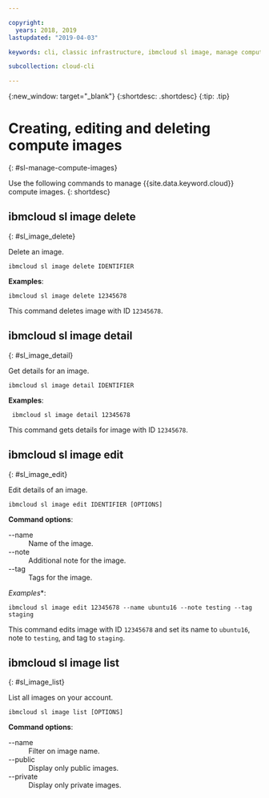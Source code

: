 ```yaml
---

copyright:
  years: 2018, 2019
lastupdated: "2019-04-03"

keywords: cli, classic infrastructure, ibmcloud sl image, manage compute images, create compute image cli, compute image cli

subcollection: cloud-cli

---
```


{:new_window: target="_blank"}
{:shortdesc: .shortdesc}
{:tip: .tip}

# Creating, editing and deleting compute images
{: #sl-manage-compute-images}

Use the following commands to manage {{site.data.keyword.cloud}} compute images.
{: shortdesc}

## ibmcloud sl image delete
{: #sl_image_delete}

Delete an image.
```
ibmcloud sl image delete IDENTIFIER
```

**Examples**:
```
ibmcloud sl image delete 12345678
```

This command deletes image with ID `12345678`.

## ibmcloud sl image detail
{: #sl_image_detail}

Get details for an image.
```
ibmcloud sl image detail IDENTIFIER
```

**Examples**:
```
 ibmcloud sl image detail 12345678
```

This command gets details for image with ID `12345678`.

## ibmcloud sl image edit
{: #sl_image_edit}

Edit details of an image.
```
ibmcloud sl image edit IDENTIFIER [OPTIONS]
```

<strong>Command options</strong>:
<dl>
<dt>--name</dt>
<dd>Name of the image.</dd>
<dt>--note</dt>
<dd>Additional note for the image.</dd>
<dt>--tag</dt>
<dd>Tags for the image.</dd>
</dl>

*Examples**:
```  
ibmcloud sl image edit 12345678 --name ubuntu16 --note testing --tag staging
```

This command edits image with ID `12345678` and set its name to `ubuntu16`, note to `testing`, and tag to `staging`.

## ibmcloud sl image list
{: #sl_image_list}

List all images on your account.
```
ibmcloud sl image list [OPTIONS]
```

<strong>Command options</strong>:
<dl>
<dt>--name</dt>
<dd>Filter on image name.</dd>
<dt>--public</dt>
<dd>Display only public images.</dd>
<dt>--private</dt>
<dd>Display only private images.</dd>
</dl>
